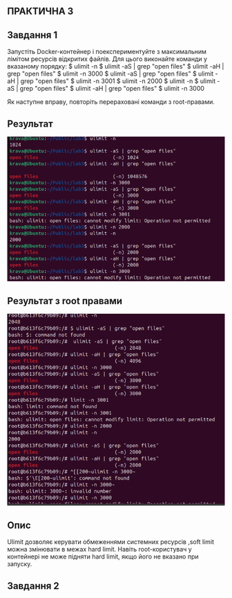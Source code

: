 ## ПРАКТИЧНА 3


## Завдання 1

Запустіть Docker-контейнер і поекспериментуйте з максимальним лімітом ресурсів відкритих файлів. Для цього виконайте команди у вказаному порядку:
$ ulimit -n
$ ulimit -aS | grep "open files"
$ ulimit -aH | grep "open files"
$ ulimit -n 3000
$ ulimit -aS | grep "open files"
$ ulimit -aH | grep "open files"
$ ulimit -n 3001
$ ulimit -n 2000
$ ulimit -n
$ ulimit -aS | grep "open files"
$ ulimit -aH | grep "open files"
$ ulimit -n 3000

Як наступне вправу, повторіть перераховані команди з root-правами.

## Результат 
![lab3](lab3_1/3.png)
## Результат з root правами
![lab3](lab3_1/l3.png)


## Опис
Ulimit дозволяє керувати обмеженнями системних ресурсів ,soft limit  можна змінювати в межах hard limit.
Навіть root-користувач у контейнері не може підняти hard limit, якщо його не вказано при запуску.


## Завдання 2 


